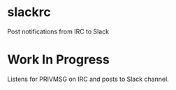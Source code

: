 # slackrc
Post notifications from IRC to Slack

# Work In Progress

Listens for PRIVMSG on IRC and posts to Slack channel.
